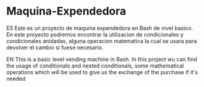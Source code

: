 # Maquina-Expendedora

ES
Este es un proyecto de maquina expendedora en Bash de nivel basico. En este proyecto podremos encontrar la utilizacion de condicionales y condicionales anidadas, alguna operacion matematica la cual se usara para devolver el cambio si fuese necesario. 

EN
This is a basic level vending machine in Bash. In this project wu can find the usage of conditionals and nested conditionals, some mathematical operations which will be used to give us the exchange of the purchase if it's needed
